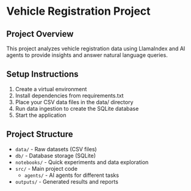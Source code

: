 # Vehicle Registration Project

## Project Overview
This project analyzes vehicle registration data using LlamaIndex and AI agents to provide insights and answer natural language queries.

## Setup Instructions
1. Create a virtual environment
2. Install dependencies from requirements.txt
3. Place your CSV data files in the data/ directory
4. Run data ingestion to create the SQLite database
5. Start the application

## Project Structure
- `data/` - Raw datasets (CSV files)
- `db/` - Database storage (SQLite)
- `notebooks/` - Quick experiments and data exploration
- `src/` - Main project code
  - `agents/` - AI agents for different tasks
- `outputs/` - Generated results and reports
